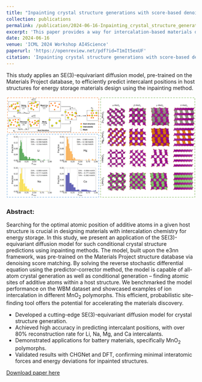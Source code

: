 ```yaml
---
title: "Inpainting crystal structure generations with score-based denoising"
collection: publications
permalink: /publication/2024-06-16-Inpainting_crystal_structure_generations_with_score-based_denoising
excerpt: 'This paper provides a way for intercalation-based materials design using generative inpainting method.'
date: 2024-06-16
venue: 'ICML 2024 Workshop AI4Science'
paperurl: 'https://openreview.net/pdf?id=T1mIt5exUF'
citation: 'Inpainting crystal structure generations with score-based denoising. ICML Workshop AI4Science (2024) Dai, X., Zhong, P., Deng, B., Chen, Y., Ceder, G.'
---
```

This study applies an SE(3)-equivariant diffusion model, pre-trained on the Materials Project database, to efficiently predict intercalant positions in host structures for energy storage materials design using the inpainting method.

<div align=center><img src="../images/inpainting_crystal_structure.png" width="max-width:100%"/></div>

### Abstract:
Searching for the optimal atomic position of additive atoms in a given host structure is crucial in designing materials with intercalation chemistry for energy storage. In this study, we present an application of the SE(3)-equivariant diffusion model for such conditional crystal structure predictions using inpainting methods. The model, built upon the e3nn framework, was pre-trained on the Materials Project structure database via denoising score matching. By solving the reverse stochastic differential equation using the predictor-corrector method, the model is capable of all-atom crystal generation as well as conditional generation – finding atomic sites of additive atoms within a host structure. We benchmarked the model performance on the WBM dataset and showcased examples of ion intercalation in different MnO$_2$ polymorphs. This efficient, probabilistic site-finding tool offers the potential for accelerating the materials discovery.

- Developed a cutting-edge SE(3)-equivariant diffusion model for crystal structure generation.
- Achieved high accuracy in predicting intercalant positions, with over 80% reconstruction rate for Li, Na, Mg, and Ca intercalants.
- Demonstrated applications for battery materials, specifically MnO$_2$ polymorphs.
- Validated results with CHGNet and DFT, confirming minimal interatomic forces and energy deviations for inpainted structures.

[Download paper here](https://openreview.net/pdf?id=T1mIt5exUF)

